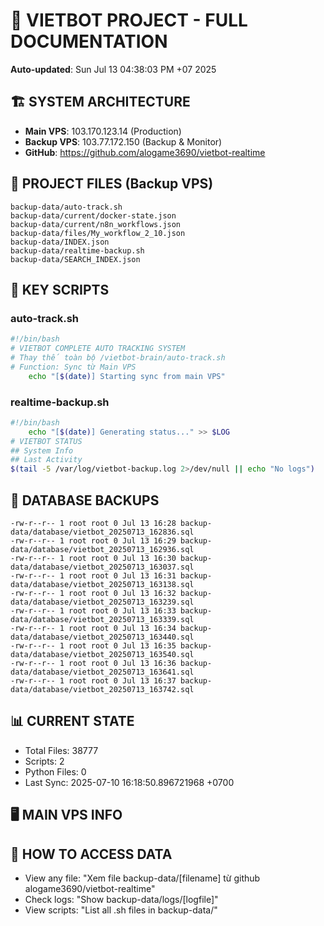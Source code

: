 # 🤖 VIETBOT PROJECT - FULL DOCUMENTATION
**Auto-updated**: Sun Jul 13 04:38:03 PM +07 2025

## 🏗️ SYSTEM ARCHITECTURE
- **Main VPS**: 103.170.123.14 (Production)
- **Backup VPS**: 103.77.172.150 (Backup & Monitor)
- **GitHub**: https://github.com/alogame3690/vietbot-realtime

## 📁 PROJECT FILES (Backup VPS)
```
backup-data/auto-track.sh
backup-data/current/docker-state.json
backup-data/current/n8n_workflows.json
backup-data/files/My_workflow_2_10.json
backup-data/INDEX.json
backup-data/realtime-backup.sh
backup-data/SEARCH_INDEX.json
```

## 🔧 KEY SCRIPTS
### auto-track.sh
```bash
#!/bin/bash
# VIETBOT COMPLETE AUTO TRACKING SYSTEM
# Thay thế toàn bộ /vietbot-brain/auto-track.sh
# Function: Sync từ Main VPS
    echo "[$(date)] Starting sync from main VPS"
```
### realtime-backup.sh
```bash
#!/bin/bash
    echo "[$(date)] Generating status..." >> $LOG
# VIETBOT STATUS
## System Info
## Last Activity
$(tail -5 /var/log/vietbot-backup.log 2>/dev/null || echo "No logs")
```

## 💾 DATABASE BACKUPS
```
-rw-r--r-- 1 root root 0 Jul 13 16:28 backup-data/database/vietbot_20250713_162836.sql
-rw-r--r-- 1 root root 0 Jul 13 16:29 backup-data/database/vietbot_20250713_162936.sql
-rw-r--r-- 1 root root 0 Jul 13 16:30 backup-data/database/vietbot_20250713_163037.sql
-rw-r--r-- 1 root root 0 Jul 13 16:31 backup-data/database/vietbot_20250713_163138.sql
-rw-r--r-- 1 root root 0 Jul 13 16:32 backup-data/database/vietbot_20250713_163239.sql
-rw-r--r-- 1 root root 0 Jul 13 16:33 backup-data/database/vietbot_20250713_163339.sql
-rw-r--r-- 1 root root 0 Jul 13 16:34 backup-data/database/vietbot_20250713_163440.sql
-rw-r--r-- 1 root root 0 Jul 13 16:35 backup-data/database/vietbot_20250713_163540.sql
-rw-r--r-- 1 root root 0 Jul 13 16:36 backup-data/database/vietbot_20250713_163641.sql
-rw-r--r-- 1 root root 0 Jul 13 16:37 backup-data/database/vietbot_20250713_163742.sql
```

## 📊 CURRENT STATE
- Total Files: 38777
- Scripts: 2
- Python Files: 0
- Last Sync: 2025-07-10 16:18:50.896721968 +0700

## 🖥️ MAIN VPS INFO


## 🚨 HOW TO ACCESS DATA
- View any file: "Xem file backup-data/[filename] từ github alogame3690/vietbot-realtime"
- Check logs: "Show backup-data/logs/[logfile]"
- View scripts: "List all .sh files in backup-data/"
